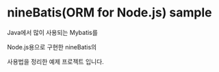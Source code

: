 # nineBatis(ORM for Node.js) sample


Java에서 많이 사용되는 Mybatis를

Node.js용으로 구현한 nineBatis의 

사용법을 정리한 예제 프로젝트 입니다.

